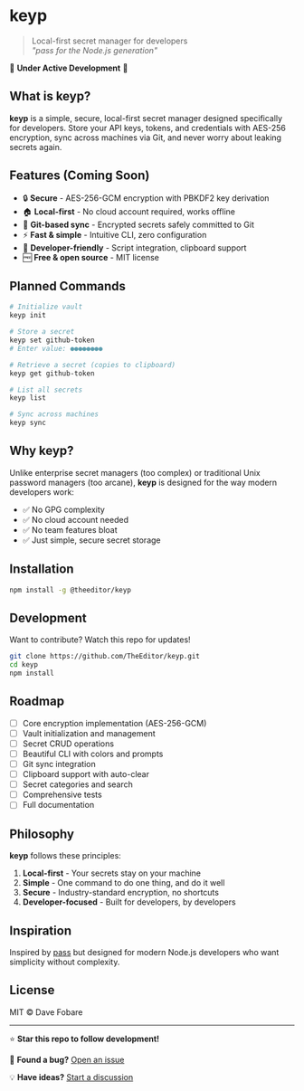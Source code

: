 # keyp

> Local-first secret manager for developers  
> *"pass for the Node.js generation"*

🚧 **Under Active Development** 🚧

## What is keyp?

**keyp** is a simple, secure, local-first secret manager designed specifically for developers. Store your API keys, tokens, and credentials with AES-256 encryption, sync across machines via Git, and never worry about leaking secrets again.

## Features (Coming Soon)

- 🔒 **Secure** - AES-256-GCM encryption with PBKDF2 key derivation
- 🏠 **Local-first** - No cloud account required, works offline
- 🔄 **Git-based sync** - Encrypted secrets safely committed to Git
- ⚡ **Fast & simple** - Intuitive CLI, zero configuration
- 🔧 **Developer-friendly** - Script integration, clipboard support
- 🆓 **Free & open source** - MIT license

## Planned Commands

```bash
# Initialize vault
keyp init

# Store a secret
keyp set github-token
# Enter value: ●●●●●●●●

# Retrieve a secret (copies to clipboard)
keyp get github-token

# List all secrets
keyp list

# Sync across machines
keyp sync
```

## Why keyp?

Unlike enterprise secret managers (too complex) or traditional Unix password managers (too arcane), **keyp** is designed for the way modern developers work:

- ✅ No GPG complexity
- ✅ No cloud account needed
- ✅ No team features bloat
- ✅ Just simple, secure secret storage

## Installation

```bash
npm install -g @theeditor/keyp
```

## Development

Want to contribute? Watch this repo for updates!

```bash
git clone https://github.com/TheEditor/keyp.git
cd keyp
npm install
```

## Roadmap

- [ ] Core encryption implementation (AES-256-GCM)
- [ ] Vault initialization and management
- [ ] Secret CRUD operations
- [ ] Beautiful CLI with colors and prompts
- [ ] Git sync integration
- [ ] Clipboard support with auto-clear
- [ ] Secret categories and search
- [ ] Comprehensive tests
- [ ] Full documentation

## Philosophy

**keyp** follows these principles:

1. **Local-first** - Your secrets stay on your machine
2. **Simple** - One command to do one thing, and do it well
3. **Secure** - Industry-standard encryption, no shortcuts
4. **Developer-focused** - Built for developers, by developers

## Inspiration

Inspired by [pass](https://www.passwordstore.org/) but designed for modern Node.js developers who want simplicity without complexity.

## License

MIT © Dave Fobare

---

⭐ **Star this repo to follow development!**

🐛 **Found a bug?** [Open an issue](https://github.com/TheEditor/keyp/issues)

💡 **Have ideas?** [Start a discussion](https://github.com/TheEditor/keyp/discussions)
